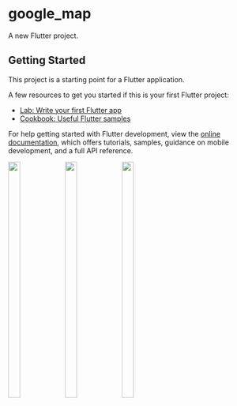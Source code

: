 # google_map

A new Flutter project.

## Getting Started

This project is a starting point for a Flutter application.

A few resources to get you started if this is your first Flutter project:

- [Lab: Write your first Flutter app](https://docs.flutter.dev/get-started/codelab)
- [Cookbook: Useful Flutter samples](https://docs.flutter.dev/cookbook)

For help getting started with Flutter development, view the
[online documentation](https://docs.flutter.dev/), which offers tutorials,
samples, guidance on mobile development, and a full API reference.
<p>
  <img src = "https://user-images.githubusercontent.com/121473709/235058774-11c9583e-7ac3-49b8-809f-2482b915be94.png" width=22% height=35%>
  <img src = "https://user-images.githubusercontent.com/121473709/235059559-e985a57c-5c51-4b6c-96bb-931c1c2fc802.png" width=22% height=35%>
  <img src = "https://user-images.githubusercontent.com/121473709/235061295-cf75c7c0-a1e4-4070-b4d4-7a5e113d0e32.png" width=22% height=35%>
</p>




